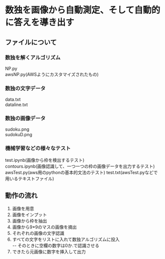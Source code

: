 # 数独を画像から自動測定、そして自動的に答えを導き出す


## ファイルについて
### 数独を解くアルゴリズム
NP.py  
awsNP.py(AWSようにカスタマイズされたもの)

### 数独の文字データ
data.txt  
dataline.txt

### 数独の画像データ
sudoku.png  
sudokuD.png

### 機械学習などの様々なテスト
test.ipynb(画像から枠を検出するテスト)  
contours.ipynb(画像認識して、一つ一つの枠の画像データを出力するテスト)
awsTest.py(aws用のpythonの基本的文法のテスト)
test.txt(awsTest.pyなどで用いるテキストファイル)

## 動作の流れ
1. 画像を用意
2. 画像をインプット
3. 画像から枠を抽出
4. 画像から9*9のマスの画像を摘出
5. それぞれの画像の文字認識
6. すべての文字をリストに入れて数独アルゴリズムに投入  
 -- そのときに空欄の数字は0か.で認識させる
7. できたら元画像に数字を挿入して出力

